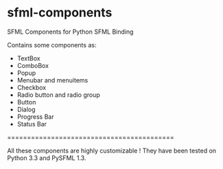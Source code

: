 sfml-components
===============

SFML Components for Python SFML Binding

Contains some components as:
- TextBox
- ComboBox
- Popup
- Menubar and menuitems
- Checkbox
- Radio button and radio group
- Button
- Dialog
- Progress Bar
- Status Bar

==========================================

All these components are highly customizable !
They have been tested on Python 3.3 and PySFML 1.3.
